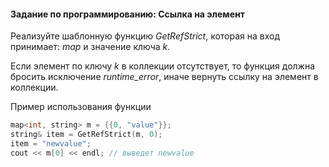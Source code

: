 #### Задание по программированию: Ссылка на элемент ####


Реализуйте шаблонную функцию _GetRefStrict_,
которая на вход принимает:
_map_ и значение ключа _k_.

Если элемент по ключу _k_ в коллекции отсутствует,
то функция должна бросить исключение _runtime_error_,
иначе вернуть ссылку на элемент в коллекции.

Пример использования функции
```objectivec
map<int, string> m = {{0, "value"}};
string& item = GetRefStrict(m, 0);
item = "newvalue";
cout << m[0] << endl; // выведет newvalue
```
